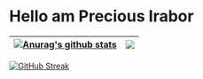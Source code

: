 # Hello am Precious Irabor
| <a href="https://github.com/oTaKu2021/github-readme-stats"><img align="center" src="https://github-readme-stats.vercel.app/api?username=oTaKu2021&show_icons=true&include_all_commits=true&theme=radical&hide_border=true" alt="Anurag's github stats" /></a> | <a href="https://github.com/oTaKu2021/github-readme-stats"><img align="center" src="https://github-readme-stats.vercel.app/api/top-langs/?username=oTaKu2021&layout=compact&theme=radical&hide_border=true" /></a> |
| ------------- | ------------- |

[![GitHub Streak](http://github-readme-streak-stats.herokuapp.com?user=oTaKu2021&theme=radical&date_format=M%20j%5B%2C%20Y%5D)](https://git.io/streak-stats)
